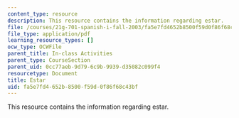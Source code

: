 ```yaml
---
content_type: resource
description: This resource contains the information regarding estar.
file: /courses/21g-701-spanish-i-fall-2003/fa5e7fd4652b8500f59d0f86f68c43bf_MIT21G_701F03_2verboest.pdf
file_type: application/pdf
learning_resource_types: []
ocw_type: OCWFile
parent_title: In-class Activities
parent_type: CourseSection
parent_uid: 0cc77aeb-9d79-6c9b-9939-d35082c099f4
resourcetype: Document
title: Estar
uid: fa5e7fd4-652b-8500-f59d-0f86f68c43bf
---
```

This resource contains the information regarding estar.

